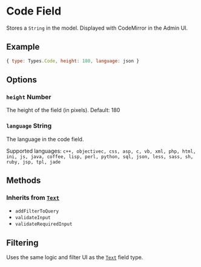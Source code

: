 # Code Field

Stores a `String` in the model.
Displayed with CodeMirror in the Admin UI.

## Example

```js
{ type: Types.Code, height: 180, language: json }
```

## Options

### `height` Number
The height of the field (in pixels). Default: 180

### `language` String
The language in the code field.

Supported languages:
`c++, objectivec, css, asp, c, vb, xml, php, html, ini, js, java, coffee, lisp, perl, python, sql, json, less, sass, sh, ruby, jsp, tpl, jade`

## Methods

### Inherits from [`Text`](../text)

* `addFilterToQuery`
* `validateInput`
* `validateRequiredInput`

## Filtering

Uses the same logic and filter UI as the [`Text`](../text) field type.
